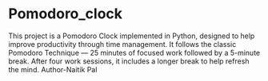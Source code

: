 # Pomodoro_clock
This project is a Pomodoro Clock implemented in Python, designed to help improve productivity through time management. It follows the classic Pomodoro Technique — 25 minutes of focused work followed by a 5-minute break. After four work sessions, it includes a longer break to help refresh the mind.
Author-Naitik Pal
